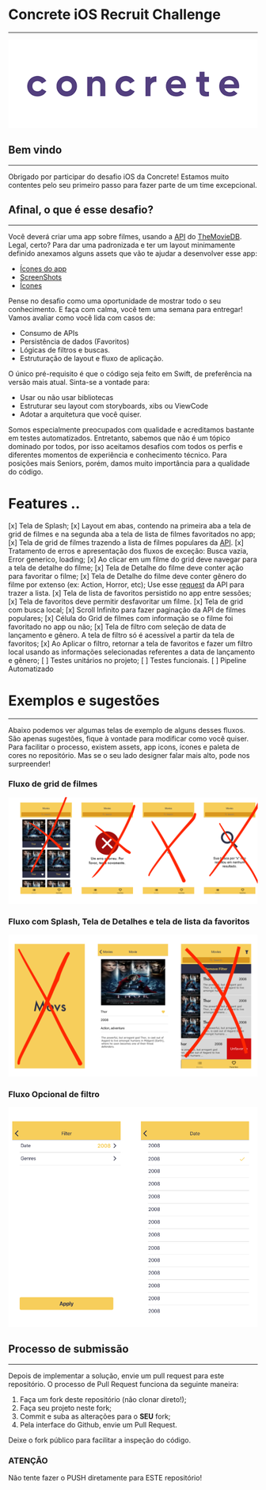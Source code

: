# Concrete iOS Recruit Challenge

---

![Gif](assets/Logo-animado-1.gif)

## Bem vindo

---

Obrigado por participar do desafio iOS da Concrete! Estamos muito contentes pelo seu primeiro passo para fazer parte de um time excepcional.

## Afinal, o que é esse desafio?

---

Você deverá criar uma app sobre filmes, usando a [API](https://developers.themoviedb.org/3/getting-started/introduction) do [TheMovieDB](https://www.themoviedb.org/?language=en). Legal, certo? Para dar uma padronizada e ter um layout minimamente definido anexamos alguns assets que vão te ajudar a desenvolver esse app:

- [Ícones do app](assets/appIcons)
- [ScreenShots](assets/screenshots)
- [Ícones](assets/icons)

Pense no desafio como uma oportunidade de mostrar todo o seu conhecimento. E faça com calma, você tem uma semana para entregar!
Vamos avaliar como você lida com casos de:

- Consumo de APIs
- Persistência de dados (Favoritos)
- Lógicas de filtros e buscas.
- Estruturação de layout e fluxo de aplicação.

O único pré-requisito é que o código seja feito em Swift, de preferência na versão mais atual. Sinta-se a vontade para:

- Usar ou não usar bibliotecas
- Estruturar seu layout com storyboards, xibs ou ViewCode
- Adotar a arquitetura que você quiser.

Somos especialmente preocupados com qualidade e acreditamos bastante em testes automatizados. Entretanto, sabemos que não é um tópico dominado por todos, por isso aceitamos desafios com todos os perfis e diferentes momentos de experiência e conhecimento técnico.
Para posições mais Seniors, porém, damos muito importância para a qualidade do código.

# Features ..

[x] Tela de Splash;
[x] Layout em abas, contendo na primeira aba a tela de grid de filmes e na segunda aba a tela de lista de filmes favoritados no app;
[x] Tela de grid de filmes trazendo a lista de filmes populares da [API](https://developers.themoviedb.org/3/movies/get-popular-movies).
[x] Tratamento de erros e apresentação dos fluxos de exceção: Busca vazia, Error generico, loading;
[x] Ao clicar em um filme do grid deve navegar para a tela de detalhe do filme;
[x] Tela de Detalhe do filme deve conter ação para favoritar o filme;
[x] Tela de Detalhe do filme deve conter gênero do filme por extenso (ex: Action, Horror, etc); Use esse [request](https://developers.themoviedb.org/3/genres/get-movie-list) da API para trazer a lista.
[x] Tela de lista de favoritos persistido no app entre sessões;
[x] Tela de favoritos deve permitir desfavoritar um filme.
[x] Tela de grid com busca local;
[x] Scroll Infinito para fazer paginação da API de filmes populares;
[x] Célula do Grid de filmes com informação se o filme foi favoritado no app ou não;
[x] Tela de filtro com seleção de data de lançamento e gênero. A tela de filtro só é acessível a partir da tela de favoritos;
[x] Ao Aplicar o filtro, retornar a tela de favoritos e fazer um filtro local usando as informações selecionadas referentes a data de lançamento e gênero;
[ ] Testes unitários no projeto;
[ ] Testes funcionais.
[ ] Pipeline Automatizado

# Exemplos e sugestões

---

Abaixo podemos ver algumas telas de exemplo de alguns desses fluxos. São apenas sugestões, fique à vontade para modificar como você quiser.
Para facilitar o processo, existem assets, app icons, ícones e paleta de cores no repositório. Mas se o seu lado designer falar mais alto, pode nos surpreender!

### Fluxo de grid de filmes

![Image of Yaktocat](assets/flow/lista.png)

### Fluxo com Splash, Tela de Detalhes e tela de lista da favoritos

![Image of Yaktocat](assets/flow/splash_detalhes.png)

### Fluxo Opcional de filtro

![Image of Yaktocat](assets/flow/filtro.png)

## **Processo de submissão**

---

Depois de implementar a solução, envie um pull request para este repositório.
O processo de Pull Request funciona da seguinte maneira:

1. Faça um fork deste repositório (não clonar direto!);
2. Faça seu projeto neste fork;
3. Commit e suba as alterações para o **SEU** fork;
4. Pela interface do Github, envie um Pull Request.

Deixe o fork público para facilitar a inspeção do código.

### **ATENÇÃO**

Não tente fazer o PUSH diretamente para ESTE repositório!
